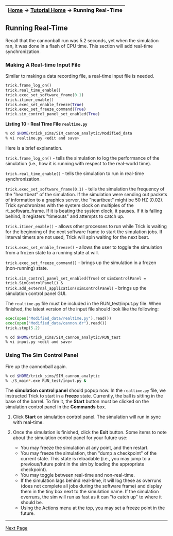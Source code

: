 | [Home](/trick) → [Tutorial Home](Tutorial) → Running Real-Time |
|--------------------------------------------------------------|

<!-- Section -->
<a id=running-real-time></a>
## Running Real-Time

Recall that the cannonball run was 5.2 seconds, yet when the simulation ran, it
was done in a flash of CPU time. This section will add real-time synchronization.

### Making A Real-time Input File

Similar to making a data recording file, a real-time input file is needed.

```python
trick.frame_log_on()
trick.real_time_enable()
trick.exec_set_software_frame(0.1)
trick.itimer_enable()
trick.exec_set_enable_freeze(True)
trick.exec_set_freeze_command(True)
trick.sim_control_panel_set_enabled(True)
```

**Listing 10 - Real Time File `realtime.py`**

```bash
% cd $HOME/trick_sims/SIM_cannon_analytic/Modified_data
% vi realtime.py <edit and save>
```

Here is a brief explanation.

`trick.frame_log_on()` - tells the simulation to log the performance of the
simulation (i.e., how it is running with respect to the real-world time).

`trick.real_time_enable()` - tells the simulation to run in real-time
synchronization.

`trick.exec_set_software_frame(0.1)` - tells the simulation the frequency of
the "heartbeat" of the simulation. If the simulation were sending out packets of
information to a graphics server, the "heartbeat" might be 50 HZ (0.02). Trick
synchronizes with the system clock on multiples of the rt_software_frame. If it
is beating the system clock, it pauses. If it is falling behind, it registers
"timeouts" and attempts to catch up.

`trick.itimer_enable()` - allows other processes to run while Trick is
waiting for the beginning of the next software frame to start the simulation
jobs. If interval timers are not used, Trick will spin waiting for the next beat.

`trick.exec_set_enable_freeze()` - allows the user to toggle the simulation
from a frozen state to a running state at will.

`trick.exec_set_freeze_command()` - brings up the simulation in a frozen
(non-running) state.

`trick.sim_control_panel_set_enabled(True)` or
`simControlPanel = trick.SimControlPanel() & trick.add_external_application(simControlPanel)` -
brings up the simulation control panel GUI.

The `realtime.py` file must be included in the RUN_test/input.py file. When
finished, the latest version of the input file should look like the following:

```python
exec(open("Modified_data/realtime.py").read())
exec(open("Modified_data/cannon.dr").read())
trick.stop(5.2)
```

```bash
% cd $HOME/trick_sims/SIM_cannon_analytic/RUN_test
% vi input.py <edit and save>
```

### Using The Sim Control Panel

Fire up the cannonball again.

```bash
% cd $HOME/trick_sims/SIM_cannon_analytic
% ./S_main*.exe RUN_test/input.py &
```

The **simulation control panel** should popup now. In the `realtime.py` file, we
instructed Trick to start in a **freeze** state. Currently, the ball is sitting
in the base of the barrel. To fire it, the **Start** button must be clicked on
the simulation control panel in the **Commands** box.

1. Click **Start** on simulation control panel. The simulation will
run in sync with real-time.

1. Once the simulation is finished, click the **Exit** button.
Some items to note about the simulation control panel for your future use:
    * You may freeze the simulation at any point, and then restart.
    * You may freeze the simulation, then "dump a checkpoint" of the current
    state. This state is reloadable (i.e., you may jump to a previous/future
    point in the sim by loading the appropriate checkpoint).
    * You may toggle between real-time and non-real-time.
    * If the simulation lags behind real-time, it will log these as overruns
    (does not complete all jobs during the software frame) and display them in
    the tiny box next to the simulation name. If the simulation overruns, the
    sim will run as fast as it can "to catch up" to where it should be.
    * Using the Actions menu at the top, you may set a freeze point in the future.

---

[Next Page](ATutTrickView)
